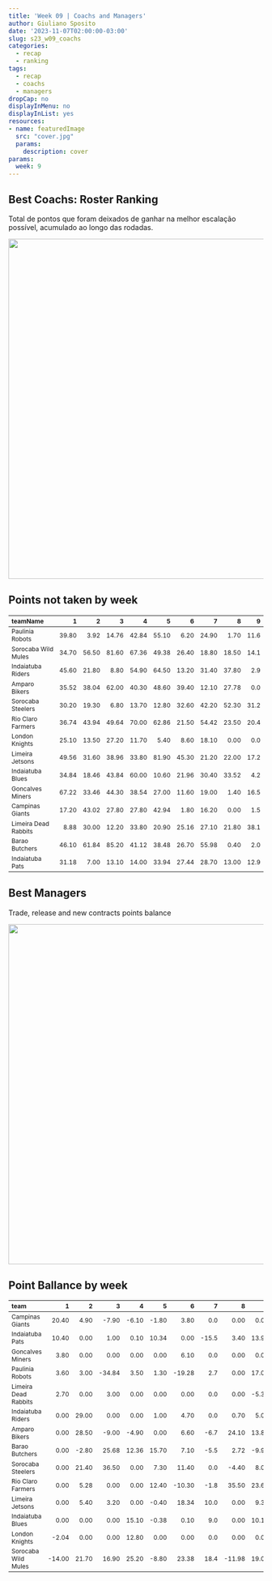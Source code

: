```yaml
---
title: 'Week 09 | Coachs and Managers'
author: Giuliano Sposito
date: '2023-11-07T02:00:00-03:00'
slug: s23_w09_coachs
categories:
  - recap
  - ranking
tags:
  - recap
  - coachs
  - managers
dropCap: no
displayInMenu: no
displayInList: yes
resources:
- name: featuredImage
  src: "cover.jpg"
  params:
    description: cover
params:
  week: 9
---
```

<script src="{{< blogdown/postref >}}index_files/kePrint/kePrint.js"></script>
<link href="{{< blogdown/postref >}}index_files/lightable/lightable.css" rel="stylesheet" />
<script src="{{< blogdown/postref >}}index_files/kePrint/kePrint.js"></script>
<link href="{{< blogdown/postref >}}index_files/lightable/lightable.css" rel="stylesheet" />

<!--more-->



## Best Coachs: Roster Ranking

Total de pontos que foram deixados de ganhar na melhor escalação possível, acumulado ao longo das rodadas.

<img src="{{< blogdown/postref >}}index_files/figure-html/bestCoachChart-1.png" width="672" />

## Points not taken by week

<table class="table" style="font-size: 12px; margin-left: auto; margin-right: auto;">
 <thead>
  <tr>
   <th style="text-align:left;"> teamName </th>
   <th style="text-align:right;"> 1 </th>
   <th style="text-align:right;"> 2 </th>
   <th style="text-align:right;"> 3 </th>
   <th style="text-align:right;"> 4 </th>
   <th style="text-align:right;"> 5 </th>
   <th style="text-align:right;"> 6 </th>
   <th style="text-align:right;"> 7 </th>
   <th style="text-align:right;"> 8 </th>
   <th style="text-align:right;"> 9 </th>
  </tr>
 </thead>
<tbody>
  <tr>
   <td style="text-align:left;"> Paulinia Robots </td>
   <td style="text-align:right;"> 39.80 </td>
   <td style="text-align:right;"> 3.92 </td>
   <td style="text-align:right;"> 14.76 </td>
   <td style="text-align:right;"> 42.84 </td>
   <td style="text-align:right;"> 55.10 </td>
   <td style="text-align:right;"> 6.20 </td>
   <td style="text-align:right;"> 24.90 </td>
   <td style="text-align:right;"> 1.70 </td>
   <td style="text-align:right;"> 11.6 </td>
  </tr>
  <tr>
   <td style="text-align:left;"> Sorocaba Wild Mules </td>
   <td style="text-align:right;"> 34.70 </td>
   <td style="text-align:right;"> 56.50 </td>
   <td style="text-align:right;"> 81.60 </td>
   <td style="text-align:right;"> 67.36 </td>
   <td style="text-align:right;"> 49.38 </td>
   <td style="text-align:right;"> 26.40 </td>
   <td style="text-align:right;"> 18.80 </td>
   <td style="text-align:right;"> 18.50 </td>
   <td style="text-align:right;"> 14.1 </td>
  </tr>
  <tr>
   <td style="text-align:left;"> Indaiatuba Riders </td>
   <td style="text-align:right;"> 45.60 </td>
   <td style="text-align:right;"> 21.80 </td>
   <td style="text-align:right;"> 8.80 </td>
   <td style="text-align:right;"> 54.90 </td>
   <td style="text-align:right;"> 64.50 </td>
   <td style="text-align:right;"> 13.20 </td>
   <td style="text-align:right;"> 31.40 </td>
   <td style="text-align:right;"> 37.80 </td>
   <td style="text-align:right;"> 2.9 </td>
  </tr>
  <tr>
   <td style="text-align:left;"> Amparo Bikers </td>
   <td style="text-align:right;"> 35.52 </td>
   <td style="text-align:right;"> 38.04 </td>
   <td style="text-align:right;"> 62.00 </td>
   <td style="text-align:right;"> 40.30 </td>
   <td style="text-align:right;"> 48.60 </td>
   <td style="text-align:right;"> 39.40 </td>
   <td style="text-align:right;"> 12.10 </td>
   <td style="text-align:right;"> 27.78 </td>
   <td style="text-align:right;"> 0.0 </td>
  </tr>
  <tr>
   <td style="text-align:left;"> Sorocaba Steelers </td>
   <td style="text-align:right;"> 30.20 </td>
   <td style="text-align:right;"> 19.30 </td>
   <td style="text-align:right;"> 6.80 </td>
   <td style="text-align:right;"> 13.70 </td>
   <td style="text-align:right;"> 12.80 </td>
   <td style="text-align:right;"> 32.60 </td>
   <td style="text-align:right;"> 42.20 </td>
   <td style="text-align:right;"> 52.30 </td>
   <td style="text-align:right;"> 31.2 </td>
  </tr>
  <tr>
   <td style="text-align:left;"> Rio Claro Farmers </td>
   <td style="text-align:right;"> 36.74 </td>
   <td style="text-align:right;"> 43.94 </td>
   <td style="text-align:right;"> 49.64 </td>
   <td style="text-align:right;"> 70.00 </td>
   <td style="text-align:right;"> 62.86 </td>
   <td style="text-align:right;"> 21.50 </td>
   <td style="text-align:right;"> 54.42 </td>
   <td style="text-align:right;"> 23.50 </td>
   <td style="text-align:right;"> 20.4 </td>
  </tr>
  <tr>
   <td style="text-align:left;"> London Knights </td>
   <td style="text-align:right;"> 25.10 </td>
   <td style="text-align:right;"> 13.50 </td>
   <td style="text-align:right;"> 27.20 </td>
   <td style="text-align:right;"> 11.70 </td>
   <td style="text-align:right;"> 5.40 </td>
   <td style="text-align:right;"> 8.60 </td>
   <td style="text-align:right;"> 18.10 </td>
   <td style="text-align:right;"> 0.00 </td>
   <td style="text-align:right;"> 0.0 </td>
  </tr>
  <tr>
   <td style="text-align:left;"> Limeira Jetsons </td>
   <td style="text-align:right;"> 49.56 </td>
   <td style="text-align:right;"> 31.60 </td>
   <td style="text-align:right;"> 38.96 </td>
   <td style="text-align:right;"> 33.80 </td>
   <td style="text-align:right;"> 81.90 </td>
   <td style="text-align:right;"> 45.30 </td>
   <td style="text-align:right;"> 21.20 </td>
   <td style="text-align:right;"> 22.00 </td>
   <td style="text-align:right;"> 17.2 </td>
  </tr>
  <tr>
   <td style="text-align:left;"> Indaiatuba Blues </td>
   <td style="text-align:right;"> 34.84 </td>
   <td style="text-align:right;"> 18.46 </td>
   <td style="text-align:right;"> 43.84 </td>
   <td style="text-align:right;"> 60.00 </td>
   <td style="text-align:right;"> 10.60 </td>
   <td style="text-align:right;"> 21.96 </td>
   <td style="text-align:right;"> 30.40 </td>
   <td style="text-align:right;"> 33.52 </td>
   <td style="text-align:right;"> 4.2 </td>
  </tr>
  <tr>
   <td style="text-align:left;"> Goncalves Miners </td>
   <td style="text-align:right;"> 67.22 </td>
   <td style="text-align:right;"> 33.46 </td>
   <td style="text-align:right;"> 44.30 </td>
   <td style="text-align:right;"> 38.54 </td>
   <td style="text-align:right;"> 27.00 </td>
   <td style="text-align:right;"> 11.60 </td>
   <td style="text-align:right;"> 19.00 </td>
   <td style="text-align:right;"> 1.40 </td>
   <td style="text-align:right;"> 16.5 </td>
  </tr>
  <tr>
   <td style="text-align:left;"> Campinas Giants </td>
   <td style="text-align:right;"> 17.20 </td>
   <td style="text-align:right;"> 43.02 </td>
   <td style="text-align:right;"> 27.80 </td>
   <td style="text-align:right;"> 27.80 </td>
   <td style="text-align:right;"> 42.94 </td>
   <td style="text-align:right;"> 1.80 </td>
   <td style="text-align:right;"> 16.20 </td>
   <td style="text-align:right;"> 0.00 </td>
   <td style="text-align:right;"> 1.5 </td>
  </tr>
  <tr>
   <td style="text-align:left;"> Limeira Dead Rabbits </td>
   <td style="text-align:right;"> 8.88 </td>
   <td style="text-align:right;"> 30.00 </td>
   <td style="text-align:right;"> 12.20 </td>
   <td style="text-align:right;"> 33.80 </td>
   <td style="text-align:right;"> 20.90 </td>
   <td style="text-align:right;"> 25.16 </td>
   <td style="text-align:right;"> 27.10 </td>
   <td style="text-align:right;"> 21.80 </td>
   <td style="text-align:right;"> 38.1 </td>
  </tr>
  <tr>
   <td style="text-align:left;"> Barao Butchers </td>
   <td style="text-align:right;"> 46.10 </td>
   <td style="text-align:right;"> 61.84 </td>
   <td style="text-align:right;"> 85.20 </td>
   <td style="text-align:right;"> 41.12 </td>
   <td style="text-align:right;"> 38.48 </td>
   <td style="text-align:right;"> 26.70 </td>
   <td style="text-align:right;"> 55.98 </td>
   <td style="text-align:right;"> 0.40 </td>
   <td style="text-align:right;"> 2.0 </td>
  </tr>
  <tr>
   <td style="text-align:left;"> Indaiatuba Pats </td>
   <td style="text-align:right;"> 31.18 </td>
   <td style="text-align:right;"> 7.00 </td>
   <td style="text-align:right;"> 13.10 </td>
   <td style="text-align:right;"> 14.00 </td>
   <td style="text-align:right;"> 33.94 </td>
   <td style="text-align:right;"> 27.44 </td>
   <td style="text-align:right;"> 28.70 </td>
   <td style="text-align:right;"> 13.00 </td>
   <td style="text-align:right;"> 12.9 </td>
  </tr>
</tbody>
</table>

## Best Managers

Trade, release and new contracts points balance

<img src="{{< blogdown/postref >}}index_files/figure-html/bestManagerChart-1.png" width="672" />


## Point Ballance by week

<table class="table" style="font-size: 12px; margin-left: auto; margin-right: auto;">
 <thead>
  <tr>
   <th style="text-align:left;"> team </th>
   <th style="text-align:right;"> 1 </th>
   <th style="text-align:right;"> 2 </th>
   <th style="text-align:right;"> 3 </th>
   <th style="text-align:right;"> 4 </th>
   <th style="text-align:right;"> 5 </th>
   <th style="text-align:right;"> 6 </th>
   <th style="text-align:right;"> 7 </th>
   <th style="text-align:right;"> 8 </th>
   <th style="text-align:right;"> 9 </th>
  </tr>
 </thead>
<tbody>
  <tr>
   <td style="text-align:left;"> Campinas Giants </td>
   <td style="text-align:right;"> 20.40 </td>
   <td style="text-align:right;"> 4.90 </td>
   <td style="text-align:right;"> -7.90 </td>
   <td style="text-align:right;"> -6.10 </td>
   <td style="text-align:right;"> -1.80 </td>
   <td style="text-align:right;"> 3.80 </td>
   <td style="text-align:right;"> 0.0 </td>
   <td style="text-align:right;"> 0.00 </td>
   <td style="text-align:right;"> 0.00 </td>
  </tr>
  <tr>
   <td style="text-align:left;"> Indaiatuba Pats </td>
   <td style="text-align:right;"> 10.40 </td>
   <td style="text-align:right;"> 0.00 </td>
   <td style="text-align:right;"> 1.00 </td>
   <td style="text-align:right;"> 0.10 </td>
   <td style="text-align:right;"> 10.34 </td>
   <td style="text-align:right;"> 0.00 </td>
   <td style="text-align:right;"> -15.5 </td>
   <td style="text-align:right;"> 3.40 </td>
   <td style="text-align:right;"> 13.90 </td>
  </tr>
  <tr>
   <td style="text-align:left;"> Goncalves Miners </td>
   <td style="text-align:right;"> 3.80 </td>
   <td style="text-align:right;"> 0.00 </td>
   <td style="text-align:right;"> 0.00 </td>
   <td style="text-align:right;"> 0.00 </td>
   <td style="text-align:right;"> 0.00 </td>
   <td style="text-align:right;"> 6.10 </td>
   <td style="text-align:right;"> 0.0 </td>
   <td style="text-align:right;"> 0.00 </td>
   <td style="text-align:right;"> 0.00 </td>
  </tr>
  <tr>
   <td style="text-align:left;"> Paulinia Robots </td>
   <td style="text-align:right;"> 3.60 </td>
   <td style="text-align:right;"> 3.00 </td>
   <td style="text-align:right;"> -34.84 </td>
   <td style="text-align:right;"> 3.50 </td>
   <td style="text-align:right;"> 1.30 </td>
   <td style="text-align:right;"> -19.28 </td>
   <td style="text-align:right;"> 2.7 </td>
   <td style="text-align:right;"> 0.00 </td>
   <td style="text-align:right;"> 17.02 </td>
  </tr>
  <tr>
   <td style="text-align:left;"> Limeira Dead Rabbits </td>
   <td style="text-align:right;"> 2.70 </td>
   <td style="text-align:right;"> 0.00 </td>
   <td style="text-align:right;"> 3.00 </td>
   <td style="text-align:right;"> 0.00 </td>
   <td style="text-align:right;"> 0.00 </td>
   <td style="text-align:right;"> 0.00 </td>
   <td style="text-align:right;"> 0.0 </td>
   <td style="text-align:right;"> 0.00 </td>
   <td style="text-align:right;"> -5.30 </td>
  </tr>
  <tr>
   <td style="text-align:left;"> Indaiatuba Riders </td>
   <td style="text-align:right;"> 0.00 </td>
   <td style="text-align:right;"> 29.00 </td>
   <td style="text-align:right;"> 0.00 </td>
   <td style="text-align:right;"> 0.00 </td>
   <td style="text-align:right;"> 1.00 </td>
   <td style="text-align:right;"> 4.70 </td>
   <td style="text-align:right;"> 0.0 </td>
   <td style="text-align:right;"> 0.70 </td>
   <td style="text-align:right;"> 5.00 </td>
  </tr>
  <tr>
   <td style="text-align:left;"> Amparo Bikers </td>
   <td style="text-align:right;"> 0.00 </td>
   <td style="text-align:right;"> 28.50 </td>
   <td style="text-align:right;"> -9.00 </td>
   <td style="text-align:right;"> -4.90 </td>
   <td style="text-align:right;"> 0.00 </td>
   <td style="text-align:right;"> 6.60 </td>
   <td style="text-align:right;"> -6.7 </td>
   <td style="text-align:right;"> 24.10 </td>
   <td style="text-align:right;"> 13.80 </td>
  </tr>
  <tr>
   <td style="text-align:left;"> Barao Butchers </td>
   <td style="text-align:right;"> 0.00 </td>
   <td style="text-align:right;"> -2.80 </td>
   <td style="text-align:right;"> 25.68 </td>
   <td style="text-align:right;"> 12.36 </td>
   <td style="text-align:right;"> 15.70 </td>
   <td style="text-align:right;"> 7.10 </td>
   <td style="text-align:right;"> -5.5 </td>
   <td style="text-align:right;"> 2.72 </td>
   <td style="text-align:right;"> -9.90 </td>
  </tr>
  <tr>
   <td style="text-align:left;"> Sorocaba Steelers </td>
   <td style="text-align:right;"> 0.00 </td>
   <td style="text-align:right;"> 21.40 </td>
   <td style="text-align:right;"> 36.50 </td>
   <td style="text-align:right;"> 0.00 </td>
   <td style="text-align:right;"> 7.30 </td>
   <td style="text-align:right;"> 11.40 </td>
   <td style="text-align:right;"> 0.0 </td>
   <td style="text-align:right;"> -4.40 </td>
   <td style="text-align:right;"> 8.00 </td>
  </tr>
  <tr>
   <td style="text-align:left;"> Rio Claro Farmers </td>
   <td style="text-align:right;"> 0.00 </td>
   <td style="text-align:right;"> 5.28 </td>
   <td style="text-align:right;"> 0.00 </td>
   <td style="text-align:right;"> 0.00 </td>
   <td style="text-align:right;"> 12.40 </td>
   <td style="text-align:right;"> -10.30 </td>
   <td style="text-align:right;"> -1.8 </td>
   <td style="text-align:right;"> 35.50 </td>
   <td style="text-align:right;"> 23.60 </td>
  </tr>
  <tr>
   <td style="text-align:left;"> Limeira Jetsons </td>
   <td style="text-align:right;"> 0.00 </td>
   <td style="text-align:right;"> 5.40 </td>
   <td style="text-align:right;"> 3.20 </td>
   <td style="text-align:right;"> 0.00 </td>
   <td style="text-align:right;"> -0.40 </td>
   <td style="text-align:right;"> 18.34 </td>
   <td style="text-align:right;"> 10.0 </td>
   <td style="text-align:right;"> 0.00 </td>
   <td style="text-align:right;"> 9.30 </td>
  </tr>
  <tr>
   <td style="text-align:left;"> Indaiatuba Blues </td>
   <td style="text-align:right;"> 0.00 </td>
   <td style="text-align:right;"> 0.00 </td>
   <td style="text-align:right;"> 0.00 </td>
   <td style="text-align:right;"> 15.10 </td>
   <td style="text-align:right;"> -0.38 </td>
   <td style="text-align:right;"> 0.10 </td>
   <td style="text-align:right;"> 9.0 </td>
   <td style="text-align:right;"> 0.00 </td>
   <td style="text-align:right;"> 10.10 </td>
  </tr>
  <tr>
   <td style="text-align:left;"> London Knights </td>
   <td style="text-align:right;"> -2.04 </td>
   <td style="text-align:right;"> 0.00 </td>
   <td style="text-align:right;"> 0.00 </td>
   <td style="text-align:right;"> 12.80 </td>
   <td style="text-align:right;"> 0.00 </td>
   <td style="text-align:right;"> 0.00 </td>
   <td style="text-align:right;"> 0.0 </td>
   <td style="text-align:right;"> 0.00 </td>
   <td style="text-align:right;"> 0.00 </td>
  </tr>
  <tr>
   <td style="text-align:left;"> Sorocaba Wild Mules </td>
   <td style="text-align:right;"> -14.00 </td>
   <td style="text-align:right;"> 21.70 </td>
   <td style="text-align:right;"> 16.90 </td>
   <td style="text-align:right;"> 25.20 </td>
   <td style="text-align:right;"> -8.80 </td>
   <td style="text-align:right;"> 23.38 </td>
   <td style="text-align:right;"> 18.4 </td>
   <td style="text-align:right;"> -11.98 </td>
   <td style="text-align:right;"> 19.00 </td>
  </tr>
</tbody>
</table>
